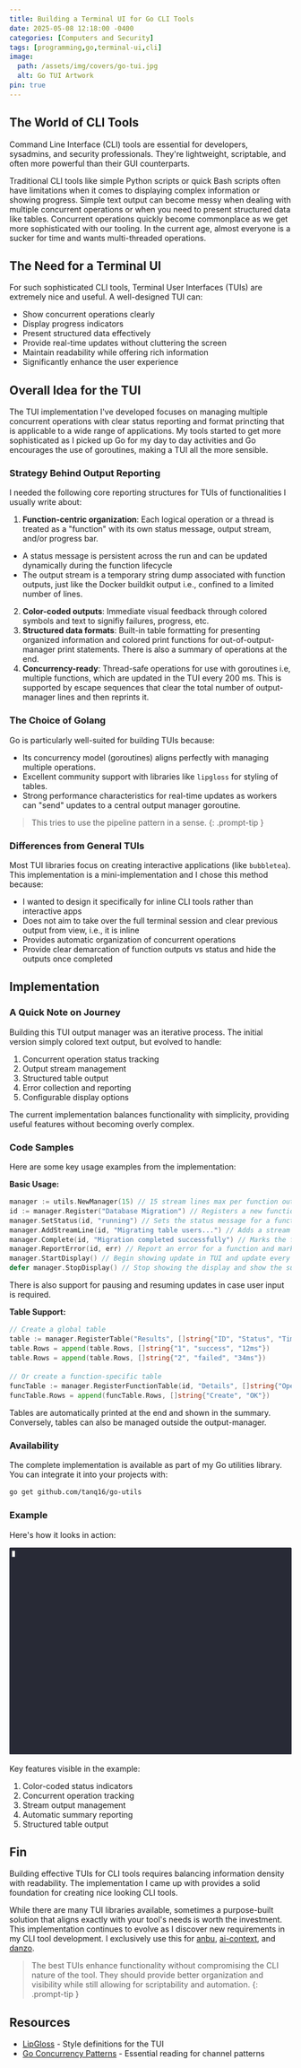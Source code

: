 ```yaml
---
title: Building a Terminal UI for Go CLI Tools
date: 2025-05-08 12:18:00 -0400
categories: [Computers and Security]
tags: [programming,go,terminal-ui,cli]
image:
  path: /assets/img/covers/go-tui.jpg
  alt: Go TUI Artwork
pin: true
---
```


## The World of CLI Tools

Command Line Interface (CLI) tools are essential for developers, sysadmins, and security professionals. They're lightweight, scriptable, and often more powerful than their GUI counterparts.

Traditional CLI tools like simple Python scripts or quick Bash scripts often have limitations when it comes to displaying complex information or showing progress. Simple text output can become messy when dealing with multiple concurrent operations or when you need to present structured data like tables. Concurrent operations quickly become commonplace as we get more sophisticated with our tooling. In the current age, almost everyone is a sucker for time and wants multi-threaded operations.

## The Need for a Terminal UI

For such sophisticated CLI tools, Terminal User Interfaces (TUIs) are extremely nice and useful. A well-designed TUI can:

- Show concurrent operations clearly
- Display progress indicators
- Present structured data effectively
- Provide real-time updates without cluttering the screen
- Maintain readability while offering rich information
- Significantly enhance the user experience

## Overall Idea for the TUI

The TUI implementation I've developed focuses on managing multiple concurrent operations with clear status reporting and format princting that is applicable to a wide range of applications. My tools started to get more sophisticated as I picked up Go for my day to day activities and Go encourages the use of goroutines, making a TUI all the more sensible.

### Strategy Behind Output Reporting

I needed the following core reporting structures for TUIs of functionalities I usually write about: 

1. **Function-centric organization**: Each logical operation or a thread is treated as a "function" with its own status message, output stream, and/or progress bar.
  - A status message is persistent across the run and can be updated dynamically during the function lifecycle
  - The output stream is a temporary string dump associated with function outputs, just like the Docker buildkit output i.e., confined to a limited number of lines.
2. **Color-coded outputs**: Immediate visual feedback through colored symbols and text to signifiy failures, progress, etc.
3. **Structured data formats**: Built-in table formatting for presenting organized information and colored print functions for out-of-output-manager print statements. There is also a summary of operations at the end.
5. **Concurrency-ready**: Thread-safe operations for use with goroutines i.e, multiple functions, which are updated in the TUI every 200 ms. This is supported by escape sequences that clear the total number of output-manager lines and then reprints it.

### The Choice of Golang

Go is particularly well-suited for building TUIs because:

- Its concurrency model (goroutines) aligns perfectly with managing multiple operations.
- Excellent community support with libraries like `lipgloss` for styling of tables.
- Strong performance characteristics for real-time updates as workers can "send" updates to a central output manager goroutine.

> This tries to use the pipeline pattern in a sense.
{: .prompt-tip }

### Differences from General TUIs

Most TUI libraries focus on creating interactive applications (like `bubbletea`). This implementation is a mini-implementation and I chose this method because:

- I wanted to design it specifically for inline CLI tools rather than interactive apps
- Does not aim to take over the full terminal session and clear previous output from view, i.e., it is inline
- Provides automatic organization of concurrent operations
- Provide clear demarcation of function outputs vs status and hide the outputs once completed

## Implementation

### A Quick Note on Journey

Building this TUI output manager was an iterative process. The initial version simply colored text output, but evolved to handle:

1. Concurrent operation status tracking
2. Output stream management
3. Structured table output
4. Error collection and reporting
5. Configurable display options

The current implementation balances functionality with simplicity, providing useful features without becoming overly complex.

### Code Samples

Here are some key usage examples from the implementation:

**Basic Usage:**

```go
manager := utils.NewManager(15) // 15 stream lines max per function output
id := manager.Register("Database Migration") // Registers a new function
manager.SetStatus(id, "running") // Sets the status message for a function
manager.AddStreamLine(id, "Migrating table users...") // Adds a stream line output
manager.Complete(id, "Migration completed successfully") // Marks the function as completed
manager.ReportError(id, err) // Report an error for a function and mark it completed
manager.StartDisplay() // Begin showing update in TUI and update every 200 ms
defer manager.StopDisplay() // Stop showing the display and show the summary
```

There is also support for pausing and resuming updates in case user input is required.

**Table Support:**

```go
// Create a global table
table := manager.RegisterTable("Results", []string{"ID", "Status", "Time"})
table.Rows = append(table.Rows, []string{"1", "success", "12ms"})
table.Rows = append(table.Rows, []string{"2", "failed", "34ms"})

// Or create a function-specific table
funcTable := manager.RegisterFunctionTable(id, "Details", []string{"Operation", "Result"})
funcTable.Rows = append(funcTable.Rows, []string{"Create", "OK"})
```

Tables are automatically printed at the end and shown in the summary. Conversely, tables can also be managed outside the output-manager.

### Availability

The complete implementation is available as part of my Go utilities library. You can integrate it into your projects with:

```bash
go get github.com/tanq16/go-utils
```

### Example

Here's how it looks in action:

![TUI Example GIF](/assets/post-images/go-tui-rec.gif)

Key features visible in the example:

1. Color-coded status indicators
2. Concurrent operation tracking
3. Stream output management
4. Automatic summary reporting
5. Structured table output

## Fin

Building effective TUIs for CLI tools requires balancing information density with readability. The implementation I came up with provides a solid foundation for creating nice looking CLI tools.

While there are many TUI libraries available, sometimes a purpose-built solution that aligns exactly with your tool's needs is worth the investment. This implementation continues to evolve as I discover new requirements in my CLI tool development. I exclusively use this for [anbu](https://github.com/tanq16/anbu), [ai-context](https://github.com/tanq16/ai-context), and [danzo](https://github.com/tanq16/danzo).

> The best TUIs enhance functionality without compromising the CLI nature of the tool. They should provide better organization and visibility while still allowing for scriptability and automation.
{: .prompt-tip }

## Resources

- [LipGloss](https://github.com/charmbracelet/lipgloss) - Style definitions for the TUI
- [Go Concurrency Patterns](https://go.dev/blog/pipelines) - Essential reading for channel patterns
